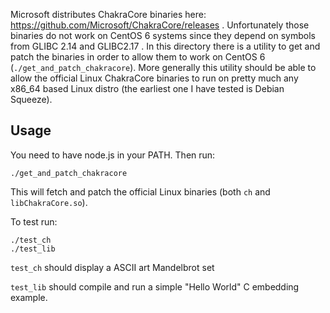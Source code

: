 Microsoft distributes ChakraCore binaries here: https://github.com/Microsoft/ChakraCore/releases . Unfortunately those binaries do not work on CentOS 6 systems since they depend on symbols from GLIBC 2.14 and GLIBC2.17 . In this directory there is a utility to get and patch the binaries in order to allow them to work on CentOS 6 (``./get_and_patch_chakracore``). More generally this utility should be able to allow the official Linux ChakraCore binaries to run on pretty much any x86_64 based Linux distro (the earliest one I have tested is Debian Squeeze).

## Usage

You need to have node.js in your PATH. Then run:

```
./get_and_patch_chakracore
```

This will fetch and patch the official Linux binaries (both ``ch`` and ``libChakraCore.so``).

To test run:
```
./test_ch
./test_lib
```

``test_ch`` should display a ASCII art Mandelbrot set

``test_lib`` should compile and run a simple "Hello World" C embedding example.
